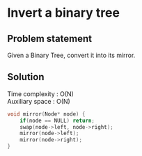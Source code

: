 # Invert a binary tree

## Problem statement

Given a Binary Tree, convert it into its mirror.

## Solution

Time complexity : O(N)  
Auxiliary space : O(N)

```cpp
void mirror(Node* node) {
    if(node == NULL) return;
    swap(node->left, node->right);
    mirror(node->left);
    mirror(node->right);
}
```
